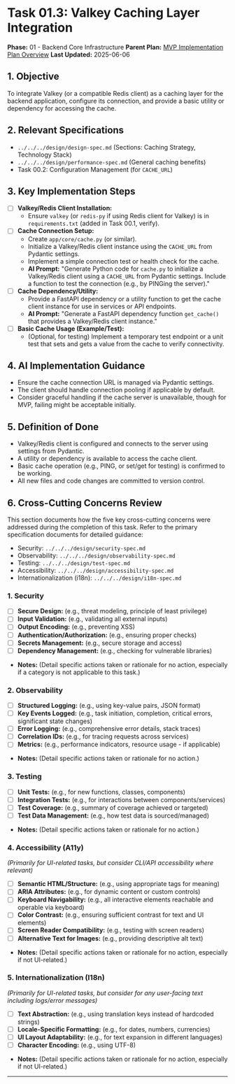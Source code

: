# Task 01.3: Valkey Caching Layer Integration

**Phase:** 01 - Backend Core Infrastructure
**Parent Plan:** [MVP Implementation Plan Overview](../00-mvp-implementation-plan-overview.md)
**Last Updated:** 2025-06-06

## 1. Objective

To integrate Valkey (or a compatible Redis client) as a caching layer for the backend application, configure its connection, and provide a basic utility or dependency for accessing the cache.

## 2. Relevant Specifications

*   `../../../design/design-spec.md` (Sections: Caching Strategy, Technology Stack)
*   `../../../design/performance-spec.md` (General caching benefits)
*   Task 00.2: Configuration Management (for `CACHE_URL`)

## 3. Key Implementation Steps

*   [ ] **Valkey/Redis Client Installation:**
    *   Ensure `valkey` (or `redis-py` if using Redis client for Valkey) is in `requirements.txt` (added in Task 00.1, verify).
*   [ ] **Cache Connection Setup:**
    *   Create `app/core/cache.py` (or similar).
    *   Initialize a Valkey/Redis client instance using the `CACHE_URL` from Pydantic settings.
    *   Implement a simple connection test or health check for the cache.
    *   **AI Prompt:** "Generate Python code for `cache.py` to initialize a Valkey/Redis client using a `CACHE_URL` from Pydantic settings. Include a function to test the connection (e.g., by PINGing the server)."
*   [ ] **Cache Dependency/Utility:**
    *   Provide a FastAPI dependency or a utility function to get the cache client instance for use in services or API endpoints.
    *   **AI Prompt:** "Generate a FastAPI dependency function `get_cache()` that provides a Valkey/Redis client instance."
*   [ ] **Basic Cache Usage (Example/Test):**
    *   (Optional, for testing) Implement a temporary test endpoint or a unit test that sets and gets a value from the cache to verify connectivity.

## 4. AI Implementation Guidance

*   Ensure the cache connection URL is managed via Pydantic settings.
*   The client should handle connection pooling if applicable by default.
*   Consider graceful handling if the cache server is unavailable, though for MVP, failing might be acceptable initially.

## 5. Definition of Done

*   Valkey/Redis client is configured and connects to the server using settings from Pydantic.
*   A utility or dependency is available to access the cache client.
*   Basic cache operation (e.g., PING, or set/get for testing) is confirmed to be working.
*   All new files and code changes are committed to version control.

## 6. Cross-Cutting Concerns Review

This section documents how the five key cross-cutting concerns were addressed during the completion of this task. Refer to the primary specification documents for detailed guidance:
*   Security: `../../../design/security-spec.md`
*   Observability: `../../../design/observability-spec.md`
*   Testing: `../../../design/test-spec.md`
*   Accessibility: `../../../design/accessibility-spec.md`
*   Internationalization (i18n): `../../../design/i18n-spec.md`

### 1. Security
*   [ ] **Secure Design:** (e.g., threat modeling, principle of least privilege)
*   [ ] **Input Validation:** (e.g., validating all external inputs)
*   [ ] **Output Encoding:** (e.g., preventing XSS)
*   [ ] **Authentication/Authorization:** (e.g., ensuring proper checks)
*   [ ] **Secrets Management:** (e.g., secure storage and access)
*   [ ] **Dependency Management:** (e.g., checking for vulnerable libraries)
*   **Notes:** (Detail specific actions taken or rationale for no action, especially if a category is not applicable to this task.)

### 2. Observability
*   [ ] **Structured Logging:** (e.g., using key-value pairs, JSON format)
*   [ ] **Key Events Logged:** (e.g., task initiation, completion, critical errors, significant state changes)
*   [ ] **Error Logging:** (e.g., comprehensive error details, stack traces)
*   [ ] **Correlation IDs:** (e.g., for tracing requests across services)
*   [ ] **Metrics:** (e.g., performance indicators, resource usage - if applicable)
*   **Notes:** (Detail specific actions taken or rationale for no action.)

### 3. Testing
*   [ ] **Unit Tests:** (e.g., for new functions, classes, components)
*   [ ] **Integration Tests:** (e.g., for interactions between components/services)
*   [ ] **Test Coverage:** (e.g., summary of coverage achieved or targeted)
*   [ ] **Test Data Management:** (e.g., how test data is sourced/managed)
*   **Notes:** (Detail specific actions taken or rationale for no action.)

### 4. Accessibility (A11y)
*(Primarily for UI-related tasks, but consider CLI/API accessibility where relevant)*
*   [ ] **Semantic HTML/Structure:** (e.g., using appropriate tags for meaning)
*   [ ] **ARIA Attributes:** (e.g., for dynamic content or custom controls)
*   [ ] **Keyboard Navigability:** (e.g., all interactive elements reachable and operable via keyboard)
*   [ ] **Color Contrast:** (e.g., ensuring sufficient contrast for text and UI elements)
*   [ ] **Screen Reader Compatibility:** (e.g., testing with screen readers)
*   [ ] **Alternative Text for Images:** (e.g., providing descriptive alt text)
*   **Notes:** (Detail specific actions taken or rationale for no action, especially if not UI-related.)

### 5. Internationalization (I18n)
*(Primarily for UI-related tasks, but consider for any user-facing text including logs/error messages)*
*   [ ] **Text Abstraction:** (e.g., using translation keys instead of hardcoded strings)
*   [ ] **Locale-Specific Formatting:** (e.g., for dates, numbers, currencies)
*   [ ] **UI Layout Adaptability:** (e.g., for text expansion in different languages)
*   [ ] **Character Encoding:** (e.g., using UTF-8)
*   **Notes:** (Detail specific actions taken or rationale for no action, especially if not UI-related.)

---
<!-- This section should be placed before any final "Task Completion Checklist" or similar concluding remarks. -->
